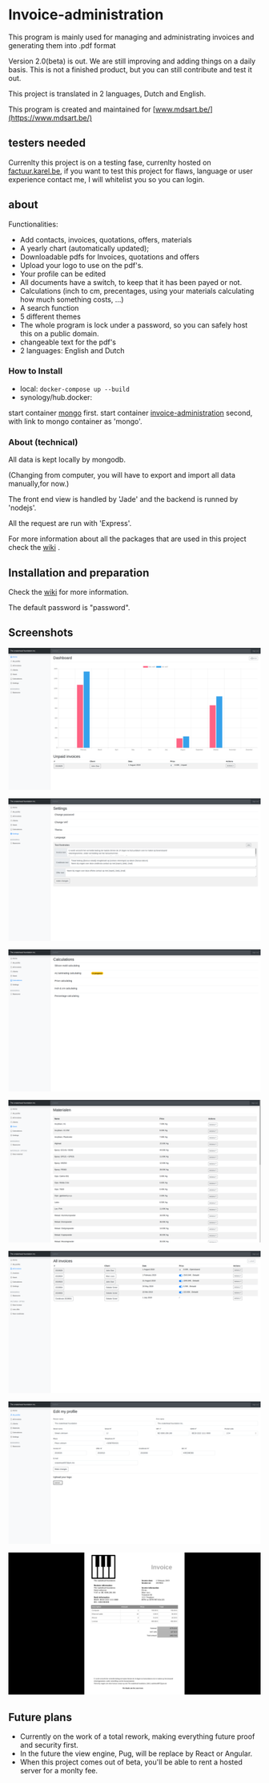 # Invoice-administration

This program is mainly used for managing and administrating invoices and generating them into .pdf format

Version 2.0(beta) is out. We are still improving and adding things on a daily basis.
This is not a finished product, but you can still contribute and test it out.

This project is translated in 2 languages, Dutch and English.

This program is created and maintained for [www.mdsart.be/](https://www.mdsart.be/)

testers needed
--

Currenlty this project is on a testing fase, currenlty hosted on [factuur.karel.be](factuur.karel.be), if you want to test this project for flaws, language or user experience contact me, I will whitelist you so you can login.

about
--

Functionalities:
  - Add contacts, invoices, quotations, offers, materials
  - A yearly chart (automatically updated);
  - Downloadable pdfs for Invoices, quotations and offers
  - Upload your logo to use on the pdf's.
  - Your profile can be edited
  - All documents have a switch, to keep that it has been payed or not.
  - Calculations (inch to cm, precentages, using your materials calculating how much something costs, ...)
  - A search function
  - 5 different themes
  - The whole program is lock under a password, so you can safely host this on a public domain.
  - changeable text for the pdf's
  - 2 languages: English and Dutch

### How to Install

 - local:
  `docker-compose up --build`
 - synology/hub.docker:
 
  start container [mongo](https://hub.docker.com/_/mongo) first.
  start container [invoice-administration](https://hub.docker.com/repository/docker/snakehead007/invoice-administration) second, with link to mongo container as 'mongo'.

### About (technical)
All data is kept locally by mongodb.

(Changing from computer, you will have to export and import all data manually,for now.)

The front end view is handled by 'Jade' and the backend is runned by 'nodejs'.

All the request are run with 'Express'.

For more information about all the packages that are used in this project check the [wiki](https://github.com/snakehead007/simple-invoice-administration/wiki) .

Installation and preparation
--

Check the [wiki](https://github.com/snakehead007/simple-invoice-administration/wiki) for more information.

The default password is "password".

Screenshots
-

![Profile edit page](screenshots/1.png)

![Settings page](screenshots/2.png)

![index page](screenshots/3.png)

![pdf generated invoice ](screenshots/4.png)

![contacts page](screenshots/5.png)

![Invoices and others of 1 contact](screenshots/6.png)

![the chart](screenshots/7.png)

Future plans
-
* Currently on the work of a total rework, making everything future proof and security first.
* In the future the view engine, Pug, will be replace by React or Angular.
* When this project comes out of beta, you'll be able to rent a hosted server for a monlty fee.
